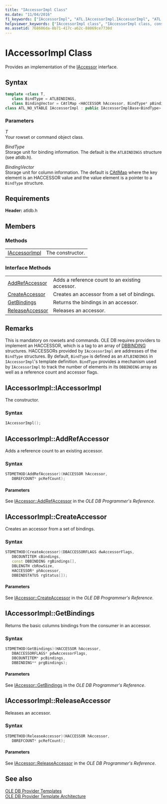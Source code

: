 ```yaml
---
title: "IAccessorImpl Class"
ms.date: "11/04/2016"
f1_keywords: ["IAccessorImpl", "ATL.IAccessorImpl.IAccessorImpl", "ATL::IAccessorImpl::IAccessorImpl", "IAccessorImpl::IAccessorImpl", "IAccessorImpl.IAccessorImpl", "IAccessorImpl", "ATL::IAccessorImpl::AddRefAccessor", "AddRefAccessor", "IAccessorImpl::AddRefAccessor", "IAccessorImpl.AddRefAccessor", "ATL.IAccessorImpl.AddRefAccessor", "IAccessorImpl::CreateAccessor", "CreateAccessor", "ATL::IAccessorImpl::CreateAccessor", "IAccessorImpl.CreateAccessor", "ATL.IAccessorImpl.CreateAccessor", "IAccessorImpl.GetBindings", "ATL::IAccessorImpl::GetBindings", "IAccessorImpl::GetBindings", "GetBindings", "ATL.IAccessorImpl.GetBindings", "ReleaseAccessor", "IAccessorImpl::ReleaseAccessor", "ATL.IAccessorImpl.ReleaseAccessor", "ATL::IAccessorImpl::ReleaseAccessor", "IAccessorImpl.ReleaseAccessor"]
helpviewer_keywords: ["IAccessorImpl class", "IAccessorImpl class, constructor", "IAccessorImpl constructor", "AddRefAccessor method", "CreateAccessor method", "GetBindings method", "ReleaseAccessor method"]
ms.assetid: 768606da-8b71-417c-a62c-88069ce7730d
---
```

# IAccessorImpl Class

Provides an implementation of the [IAccessor](/previous-versions/windows/desktop/ms719672(v=vs.85)) interface.

## Syntax

```cpp
template <class T,
   class BindType = ATLBINDINGS,
   class BindingVector = CAtlMap <HACCESSOR hAccessor, BindType* pBindingsStructure>>
class ATL_NO_VTABLE IAccessorImpl : public IAccessorImplBase<BindType>
```

### Parameters

*T*<br/>
Your rowset or command object class.

*BindType*<br/>
Storage unit for binding information. The default is the `ATLBINDINGS` structure (see atldb.h).

*BindingVector*<br/>
Storage unit for column information. The default is [CAtlMap](../../atl/reference/catlmap-class.md) where the key element is an HACCESSOR value and the value element is a pointer to a `BindType` structure.

## Requirements

**Header:** atldb.h

## Members

### Methods

|||
|-|-|
|[IAccessorImpl](#iaccessorimpl)|The constructor.|

### Interface Methods

|||
|-|-|
|[AddRefAccessor](#addrefaccessor)|Adds a reference count to an existing accessor.|
|[CreateAccessor](#createaccessor)|Creates an accessor from a set of bindings.|
|[GetBindings](#getbindings)|Returns the bindings in an accessor.|
|[ReleaseAccessor](#releaseaccessor)|Releases an accessor.|

## Remarks

This is mandatory on rowsets and commands. OLE DB requires providers to implement an HACCESSOR, which is a tag to an array of [DBBINDING](/previous-versions/windows/desktop/ms716845(v=vs.85)) structures. HACCESSORs provided by `IAccessorImpl` are addresses of the `BindType` structures. By default, `BindType` is defined as an `ATLBINDINGS` in `IAccessorImpl`'s template definition. `BindType` provides a mechanism used by `IAccessorImpl` to track the number of elements in its `DBBINDING` array as well as a reference count and accessor flags.

## <a name="iaccessorimpl"></a> IAccessorImpl::IAccessorImpl

The constructor.

### Syntax

```cpp
IAccessorImpl();
```

## <a name="addrefaccessor"></a> IAccessorImpl::AddRefAccessor

Adds a reference count to an existing accessor.

### Syntax

```cpp
STDMETHOD(AddRefAccessor)(HACCESSOR hAccessor,
   DBREFCOUNT* pcRefCount);
```

#### Parameters

See [IAccessor::AddRefAccessor](/previous-versions/windows/desktop/ms714978(v=vs.85)) in the *OLE DB Programmer's Reference*.

## <a name="createaccessor"></a> IAccessorImpl::CreateAccessor

Creates an accessor from a set of bindings.

### Syntax

```cpp
STDMETHOD(CreateAccessor)(DBACCESSORFLAGS dwAccessorFlags,
   DBCOUNTITEM cBindings,
   const DBBINDING rgBindings[],
   DBLENGTH cbRowSize,
   HACCESSOR* phAccessor,
   DBBINDSTATUS rgStatus[]);
```

#### Parameters

See [IAccessor::CreateAccessor](/previous-versions/windows/desktop/ms720969(v=vs.85)) in the *OLE DB Programmer's Reference*.

## <a name="getbindings"></a> IAccessorImpl::GetBindings

Returns the basic columns bindings from the consumer in an accessor.

### Syntax

```cpp
STDMETHOD(GetBindings)(HACCESSOR hAccessor,
   DBACCESSORFLAGS* pdwAccessorFlags,
   DBCOUNTITEM* pcBindings,
   DBBINDING** prgBindings);
```

#### Parameters

See [IAccessor::GetBindings](/previous-versions/windows/desktop/ms721253(v=vs.85)) in the *OLE DB Programmer's Reference*.

## <a name="releaseaccessor"></a> IAccessorImpl::ReleaseAccessor

Releases an accessor.

### Syntax

```cpp
STDMETHOD(ReleaseAccessor)(HACCESSOR hAccessor,
   DBREFCOUNT* pcRefCount);
```

#### Parameters

See [IAccessor::ReleaseAccessor](/previous-versions/windows/desktop/ms719717(v=vs.85)) in the *OLE DB Programmer's Reference*.

## See also

[OLE DB Provider Templates](../../data/oledb/ole-db-provider-templates-cpp.md)<br/>
[OLE DB Provider Template Architecture](../../data/oledb/ole-db-provider-template-architecture.md)
